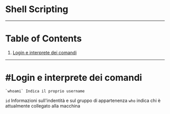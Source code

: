 # Shell Scripting

---------------
# Table of Contents

1. [Login e interprete dei comandi](#login-e-interprete-dei-comandi)


---------------

#Login e interprete dei comandi
====================

	`whoami` Indica il proprio username
  `id` Informazioni sull'indentità e sul gruppo di appartenenza
  `who` indica chi è attualmente collegato alla macchina
